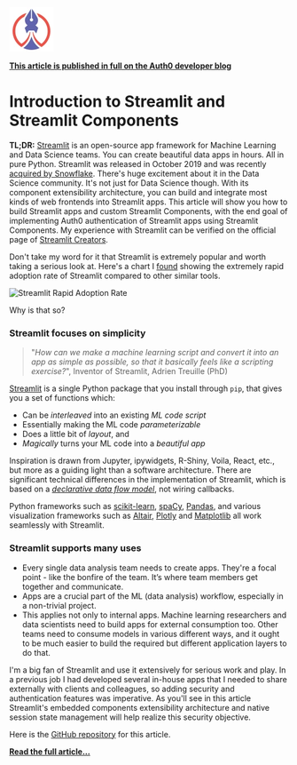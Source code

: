 ![Auth0 Guest Authors Logo](logo.png)

[**This article is published in full on the Auth0 developer blog**](https://auth0.com/blog/)


# Introduction to Streamlit and Streamlit Components

**TL;DR:** [Streamlit](https://www.streamlit.io/) is an open-source app framework for Machine Learning and Data Science teams. You can create beautiful data apps in hours. All in pure Python. Streamlit was released in October 2019 and was recently [acquired by Snowflake](https://blog.streamlit.io/snowflake-to-acquire-streamlit/). There's huge excitement about it in the Data Science community. It's not just for Data Science though. With its component extensibility architecture, you can build and integrate most kinds of web frontends into Streamlit apps. This article will show you how to build Streamlit apps and custom Streamlit Components, with the end goal of implementing Auth0 authentication of Streamlit apps using Streamlit Components. My experience with Streamlit can be verified on the official page of [Streamlit Creators](https://streamlit.io/creators).

Don't take my word for it that Streamlit is extremely popular and worth taking a serious look at. Here's a chart I [found](https://towardsdatascience.com/10-features-your-streamlit-ml-app-cant-do-without-implemented-f6b4f0d66d36) showing the extremely rapid adoption rate of Streamlit compared to other similar tools.

![Streamlit Rapid Adoption Rate](https://i.ibb.co/X4SPdLR/streamlit-rapid-adoption-rate.png)

Why is that so?

### Streamlit focuses on simplicity

> "_How can we make a machine learning script and convert it into an app as simple as possible, so that it basically feels like a scripting exercise?_", Inventor of Streamlit, Adrien Treuille (PhD)

[Streamlit](https://www.streamlit.io/) is a single Python package that you install through `pip`, that gives you a set of functions which:

* Can be _interleaved_ into an existing _ML code script_
* Essentially making the ML code _parameterizable_
* Does a little bit of _layout_, and
* _Magically_ turns your ML code into a _beautiful app_

Inspiration is drawn from Jupyter, ipywidgets, R-Shiny, Voila, React, etc., but more as a guiding light than a software architecture. There are significant technical differences in the implementation of Streamlit, which is based on a [_declarative data flow model_](https://en.wikipedia.org/wiki/Dataflow_programming), not wiring callbacks.

Python frameworks such as [scikit-learn](https://scikit-learn.org/stable/), [spaCy](https://spacy.io/), [Pandas](https://pandas.pydata.org/), and various visualization frameworks such as [Altair](https://altair-viz.github.io/), [Plotly](https://plotly.com/graphing-libraries/) and [Matplotlib](https://matplotlib.org) all work seamlessly with Streamlit.

### Streamlit supports many uses

* Every single data analysis team needs to create apps. They're a focal point - like the bonfire of the team. It’s where team members get together and communicate.
* Apps are a crucial part of the ML (data analysis) workflow, especially in a non-trivial project.
* This applies not only to internal apps. Machine learning researchers and data scientists need to build apps for external consumption too. Other teams need to consume models in various different ways, and it ought to be much easier to build the required but different application layers to do that.

I'm a big fan of Streamlit and use it extensively for serious work and play. In a previous job I had developed several in-house apps that I needed to share externally with clients and colleagues, so adding security and authentication features was imperative. As you'll see in this article Streamlit's embedded components extensibility architecture and native session state management will help realize this security objective.

Here is the [GitHub repository](https://github.com/auth0-blog/streamlit-asehmi) for this article.

[**Read the full article...**](https://auth0.com/blog/introduction-to-streamlit-and-streamlit-components/)
